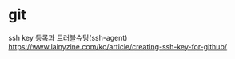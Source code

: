 # git

ssh key 등록과 트러블슈팅(ssh-agent)
https://www.lainyzine.com/ko/article/creating-ssh-key-for-github/
